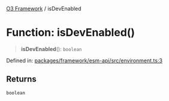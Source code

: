[O3 Framework](../API.md) / isDevEnabled

# Function: isDevEnabled()

> **isDevEnabled**(): `boolean`

Defined in: [packages/framework/esm-api/src/environment.ts:3](https://github.com/openmrs/openmrs-esm-core/blob/18d2874f03a33a6ab8295af0e87ac97fdd150718/packages/framework/esm-api/src/environment.ts#L3)

## Returns

`boolean`
